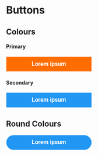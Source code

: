 # Buttons

## Colours

#### Primary

![.dsmButton](.gitbook/assets/primary.png)

#### Secondary

![.dsmButton secondary](.gitbook/assets/secondary.png)

## Round Colours

![.dsmButton round](.gitbook/assets/defaultround.png)



